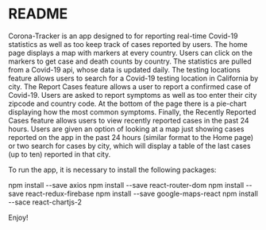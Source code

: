 # README
Corona-Tracker is an app designed to for reporting real-time Covid-19 statistics as well as too keep track of cases reported by users. The home page displays a map with markers at every country. Users can click on the markers to get case and death counts by country. The statistics are pulled from a Covid-19 api, whose data is updated daily. The testing locations feature allows users to search for a Covid-19 testing location in California by city. The Report Cases feature allows a user to report a confirmed case of Covid-19. Users are asked to report symptoms as well as too enter their city zipcode and country code. At the bottom of the page there is a pie-chart displaying how the most common symptoms. Finally, the Recently Reported Cases feature allows users to view recently reported cases in the past 24 hours. Users are given an option of looking at a map just showing cases reported on the app in the past 24 hours (similar format to the Home page) or two search for cases by city, which will display a table of the last cases (up to ten) reported in that city.

To run the app, it is necessary to install the following packages:

npm install --save axios
npm install --save react-router-dom
npm install --save react-redux-firebase
npm install --save google-maps-react
npm install --sace react-chartjs-2

Enjoy!